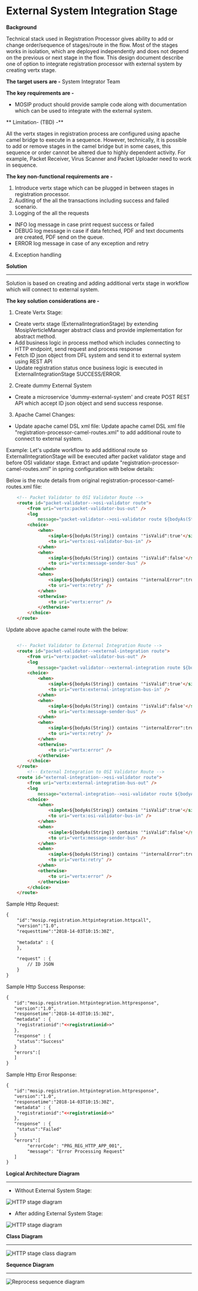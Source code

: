 
# External System Integration Stage 

**Background**

Technical stack used in Registration Processor gives ability to add or change order/sequence of stages/route in the flow. Most of the stages works in isolation, which are deployed independently and does not depend on the previous or next stage in the flow. This design document describe one of option to integrate registration processor with external system by creating vertx stage. 

**The target users are -**
System Integrator Team

**The key requirements are -**
-	MOSIP product should provide sample code along with documentation which can be used to integrate with the external system.

** Limitation- (TBD) -**

All the vertx stages in registration process are configured using apache camel bridge to execute in a sequence. However, technically, it is possible to add or remove stages in the camel bridge but in some cases, this sequence or order cannot be altered due to highly dependent activity. For example, Packet Receiver, Virus Scanner and Packet Uploader need to work in sequence. 

**The key non-functional requirements are -**
1.	Introduce vertx stage which can be plugged in between stages in registration processor.
2.  Auditing of the all the transactions including success and failed scenario.
3.	Logging of the all the requests
- 	INFO log message in case print request success or failed
- 	DEBUG log message in case if data fetched, PDF and text documents are created, PDF send on the queue.
- 	ERROR log message in case of any exception and retry
4.	Exception handling


**Solution**

------------

Solution is based on creating and adding additional vertx stage in workflow which will connect to external system.

**The key solution considerations are -**
1.	Create Vertx Stage:
- Create vertx stage (ExternalIntegrationStage) by extending MosipVerticleManager abstract class and provide implementation for abstract method. 
- Add business logic in process method which includes connecting to HTTP endpoint, send request and process response
- Fetch ID json object from DFL system and send it to external system using REST API
- Update registration status once business logic is executed in ExternalIntegrationStage SUCCESS/ERROR.

2.  Create dummy External System
- Create a microservice 'dummy-external-system' and create POST REST API which accept ID json object and send success response.

3.	Apache Camel Changes:
- 	Update apache camel DSL xml file:
Update apache camel DSL xml file "registration-processor-camel-routes.xml" to add additional route to connect to external system. 

Example: Let's update workflow to add additional route so ExternalIntegrationStage will be executed after packet validator stage and before OSI validator stage. Extract and update "registration-processor-camel-routes.xml" in spring configuration with below details:
	
Below is the route details from original registration-processor-camel-routes.xml file:

```html
	<!-- Packet Validator to OSI Validator Route -->
	<route id="packet-validator-->osi-validator route">
		<from uri="vertx:packet-validator-bus-out" />
		<log
			message="packet-validator-->osi-validator route ${bodyAs(String)}" />
		<choice>
			<when>
				<simple>${bodyAs(String)} contains '"isValid":true'</simple>
				<to uri="vertx:osi-validator-bus-in" />
			</when>
			<when>
				<simple>${bodyAs(String)} contains '"isValid":false'</simple>
				<to uri="vertx:message-sender-bus" />
			</when>
			<when>
				<simple>${bodyAs(String)} contains '"internalError":true'</simple>
				<to uri="vertx:retry" />
			</when>
			<otherwise>
				<to uri="vertx:error" />
			</otherwise>
		</choice>
	</route>
```
Update above apache camel route with the below:

```html

	<!-- Packet Validator to External Integration Route -->
	<route id="packet-validator-->external-integration route">
		<from uri="vertx:packet-validator-bus-out" />
		<log
			message="packet-validator-->external-integration route ${bodyAs(String)}" />
		<choice>
			<when>
				<simple>${bodyAs(String)} contains '"isValid":true'</simple>
				<to uri="vertx:external-integration-bus-in" />
			</when>
			<when>
				<simple>${bodyAs(String)} contains '"isValid":false'</simple>
				<to uri="vertx:message-sender-bus" />
			</when>
			<when>
				<simple>${bodyAs(String)} contains '"internalError":true'</simple>
				<to uri="vertx:retry" />
			</when>
			<otherwise>
				<to uri="vertx:error" />
			</otherwise>
		</choice>
	</route>
		<!-- External Integration to OSI Validator Route -->
	<route id="external-integration-->osi-validator route">
		<from uri="vertx:external-integration-bus-out" />
		<log
			message="external-integration-->osi-validator route ${bodyAs(String)}" />
		<choice>
			<when>
				<simple>${bodyAs(String)} contains '"isValid":true'</simple>
				<to uri="vertx:osi-validator-bus-in" />
			</when>
			<when>
				<simple>${bodyAs(String)} contains '"isValid":false'</simple>
				<to uri="vertx:message-sender-bus" />
			</when>
			<when>
				<simple>${bodyAs(String)} contains '"internalError":true'</simple>
				<to uri="vertx:retry" />
			</when>
			<otherwise>
				<to uri="vertx:error" />
			</otherwise>
		</choice>
	</route>

```

Sample Http Request:

```html
{
	"id":"mosip.registration.httpintegration.httpcall",			
	"version":"1.0",	
	"requesttime":"2018-14-03T10:15:30Z",
	
	"metadata" : {
	},
	
	"request" : {
		// ID JSON
	}
}
```

Sample Http Success Response:

```html
{ 
   "id":"mosip.registration.httpintegration.httpresponse",			
   "version":"1.0",	
   "responsetime":"2018-14-03T10:15:30Z",
   "metadata" : {
   	"registrationid":"<<registrationid>>"
   },
   "response" : {
   	"status":"Success"
   }
   "errors":[
   ]
}
```
Sample Http Error Response:

```html
{ 
   "id":"mosip.registration.httpintegration.httpresponse",			
   "version":"1.0",	
   "responsetime":"2018-14-03T10:15:30Z",
   "metadata" : {
   	"registrationid":"<<registrationid>>"
   },
   "response" : {
   	"status":"Failed"
   }
   "errors":[
		"errorCode": "PRG_REG_HTTP_APP_001",
		"message": "Error Processing Request"
   ]
}
```

**Logical Architecture Diagram**



------------
- Without External System Stage:

![HTTP stage diagram](_images/registration_workflow_integration.png)

- After adding External System Stage:

![HTTP stage diagram](_images/registration_external_with_vertx_integration.png)


**Class Diagram**

------------

![HTTP stage class diagram](_images/external_stage_class_diagram.png)

**Sequence Diagram**

------------

![Reprocess sequence diagram](_images/external_stage_seq_diagram.png) 
